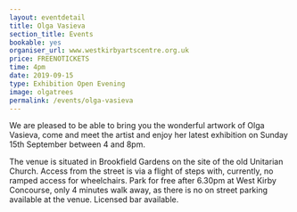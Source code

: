 ```yaml
---
layout: eventdetail
title: Olga Vasieva
section_title: Events
bookable: yes
organiser_url: www.westkirbyartscentre.org.uk
price: FREENOTICKETS
time: 4pm
date: 2019-09-15
type: Exhibition Open Evening
image: olgatrees
permalink: /events/olga-vasieva
---
```


We are pleased to be able to bring you the wonderful artwork of Olga Vasieva, come and meet the artist and enjoy her latest exhibition on Sunday 15th September between 4 and 8pm.

The venue is situated in Brookfield Gardens on the site of the old Unitarian Church. Access from the street is via a flight of steps with, currently, no ramped access for wheelchairs. Park for free after 6.30pm at West Kirby Concourse, only 4 minutes walk away, as there is no on street parking available at the venue. Licensed bar available.
